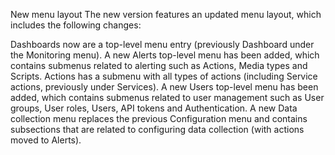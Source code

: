 New menu layout
The new version features an updated menu layout, which includes the following changes:

Dashboards now are a top-level menu entry (previously Dashboard under the Monitoring menu).
A new Alerts top-level menu has been added, which contains submenus related to alerting such as Actions, Media types and Scripts.
Actions has a submenu with all types of actions (including Service actions, previously under Services).
A new Users top-level menu has been added, which contains submenus related to user management such as User groups, User roles, Users, API tokens and Authentication.
A new Data collection menu replaces the previous Configuration menu and contains subsections that are related to configuring data collection (with actions moved to Alerts).
